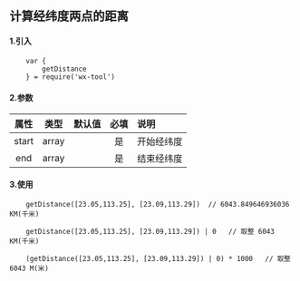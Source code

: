 ## 计算经纬度两点的距离

#### 1.引入

```
    var {
        getDistance
    } = require('wx-tool')
```

#### 2.参数

|  属性   | 类型    | 默认值 | 必填   | 说明            |
| :-------: | :------: | ------ | :--------: | :--------|
|  start  | array  |        | 是 | 开始经纬度 |
| end  | array |        | 是 | 结束经纬度         |

#### 3.使用

```
    getDistance([23.05,113.25], [23.09,113.29])  // 6043.849646936036 KM(千米)

    getDistance([23.05,113.25], [23.09,113.29]) | 0   // 取整 6043 KM(千米)

    (getDistance([23.05,113.25], [23.09,113.29]) | 0) * 1000   // 取整 6043 M(米)

```